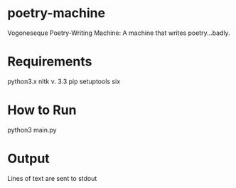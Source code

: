 # poetry-machine
Vogoneseque Poetry-Writing Machine: A machine that writes poetry...badly.

# Requirements
python3.x
nltk v. 3.3
pip
setuptools
six

# How to Run
python3 main.py

# Output
Lines of text are sent to stdout
